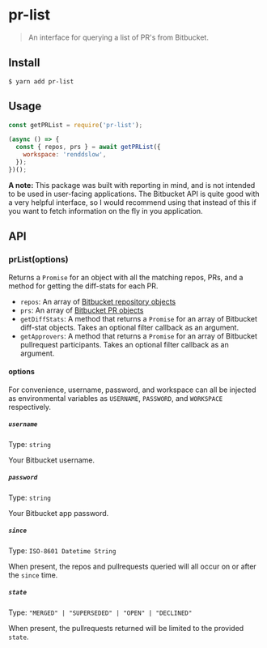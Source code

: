 # pr-list

> An interface for querying a list of PR&#39;s from Bitbucket.

## Install

```
$ yarn add pr-list
```

## Usage

```js
const getPRList = require('pr-list');

(async () => {
  const { repos, prs } = await getPRList({
    workspace: 'renddslow',
  });
})();
```

**A note:** This package was built with reporting in mind, and is not intended to be used in user-facing applications. The Bitbucket API is quite good with a very helpful interface, so I would recommend using that instead of this if you want to fetch information on the fly in you application.

## API

### prList(options)

Returns a `Promise` for an object with all the matching repos, PRs, and a method for getting the diff-stats for each PR.

- `repos`: An array of [Bitbucket repository objects](https://developer.atlassian.com/bitbucket/api/2/reference/resource/repositories/%7Bworkspace%7D#reponses)
- `prs`: An array of [Bitbucket PR objects](https://developer.atlassian.com/bitbucket/api/2/reference/resource/repositories/%7Bworkspace%7D/%7Brepo_slug%7D/pullrequests)
- `getDiffStats`: A method that returns a `Promise` for an array of Bitbucket diff-stat objects. Takes an optional filter callback as an argument.
- `getApprovers`: A method that returns a `Promise` for an array of Bitbucket pullrequest participants. Takes an optional filter callback as an argument.

#### options

For convenience, username, password, and workspace can all be injected as environmental variables as `USERNAME`, `PASSWORD`, and `WORKSPACE` respectively.

##### `username`

Type: `string`

Your Bitbucket username.

##### `password`

Type: `string`

Your Bitbucket app password.

##### `since`

Type: `ISO-8601 Datetime String`

When present, the repos and pullrequests queried will all occur on or after the `since` time.

##### `state`

Type: `"MERGED" | "SUPERSEDED" | "OPEN" | "DECLINED"`

When present, the pullrequests returned will be limited to the provided `state`.
